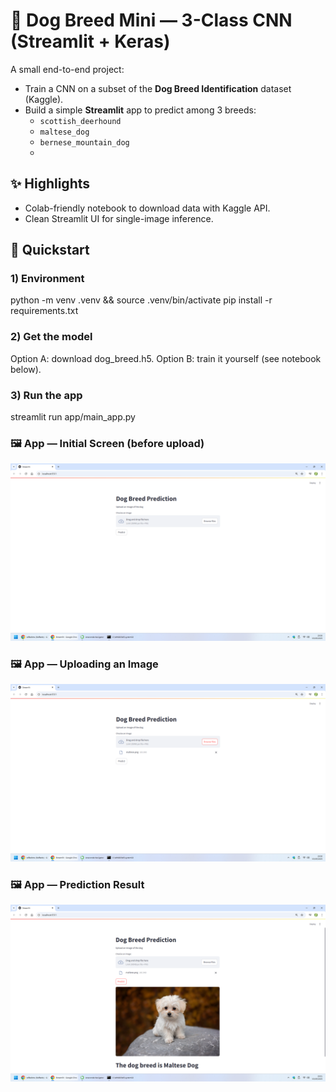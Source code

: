 # 🐶 Dog Breed Mini — 3-Class CNN (Streamlit + Keras)
A small end-to-end project:
- Train a CNN on a subset of the **Dog Breed Identification** dataset (Kaggle).
- Build a simple **Streamlit** app to predict among 3 breeds:
  - `scottish_deerhound`
  - `maltese_dog`
  - `bernese_mountain_dog`
  - 
## ✨ Highlights
- Colab-friendly notebook to download data with Kaggle API.
- Clean Streamlit UI for single-image inference.

## 🚀 Quickstart
### 1) Environment
python -m venv .venv && source .venv/bin/activate 
pip install -r requirements.txt

### 2) Get the model 
Option A: download dog_breed.h5.
Option B: train it yourself (see notebook below).

### 3) Run the app
streamlit run app/main_app.py

### 🖼️ App — Initial Screen (before upload)
![](images/Screenshot%20(2).png)

### 🖼️ App — Uploading an Image
![](images/Screenshot%20(3).png)

### 🖼️ App — Prediction Result
![](images/Screenshot%20(4).png)
